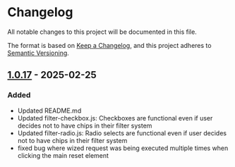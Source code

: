 # Changelog

All notable changes to this project will be documented in this file.

The format is based on [Keep a Changelog](https://keepachangelog.com/en/1.1.0/),
and this project adheres to [Semantic Versioning](https://semver.org/spec/v2.0.0.html).

## [1.0.17] - 2025-02-25

### Added

- Updated README.md
- Updated filter-checkbox.js: Checkboxes are functional even if user decides not to have chips in their filter system
- Updated filter-radio.js: Radio selects are functional even if user decides not to have chips in their filter system
- fixed bug where wized request was being executed multiple times when clicking the main reset element

[1.0.17]: https://github.com/aonnoy/wized-filter-pagination/releases/tag/v1.0.16
